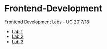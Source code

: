 # Frontend-Development
Frontend Development Labs - UG 2017/18

- [Lab 1](https://github.com/mdawidowski/Frontend-Development/tree/master/Lab1)
- [Lab 2](https://github.com/mdawidowski/Frontend-Development/tree/master/Lab2)
- [Lab 3](https://github.com/mdawidowski/Frontend-Development/tree/master/Lab3)
